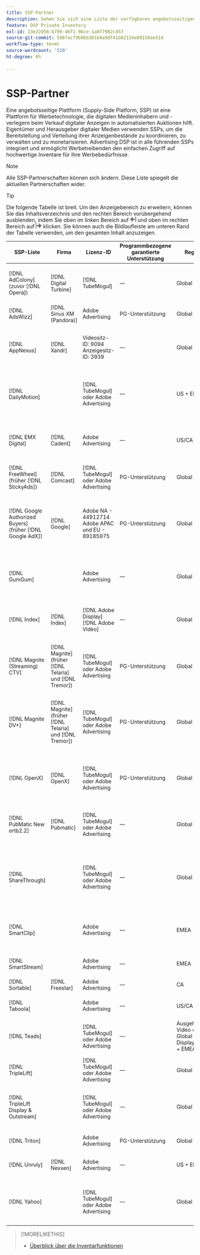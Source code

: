 ```yaml
---
title: SSP-Partner
description: Sehen Sie sich eine Liste der verfügbaren angebotsseitigen Plattformen (SSP) und offenen Austauschpartner an.
feature: DSP Private Inventory
exl-id: 13e22d58-b799-46f1-9bce-1a077982c457
source-git-commit: 5887acf9b0bb301b4a9df41b82134e89158ae514
workflow-type: tm+mt
source-wordcount: '510'
ht-degree: 0%

---
```


# SSP-Partner

Eine angebotsseitige Plattform (Supply-Side Platform, SSP) ist eine Plattform für Werbetechnologie, die digitalen Medieninhabern und -verlegern beim Verkauf digitaler Anzeigen in automatisierten Auktionen hilft. Eigentümer und Herausgeber digitaler Medien verwenden SSPs, um die Bereitstellung und Verteilung ihrer Anzeigenbestände zu koordinieren, zu verwalten und zu monetarisieren. Advertising DSP ist in alle führenden SSPs integriert und ermöglicht Werbetreibenden den einfachen Zugriff auf hochwertige Inventare für ihre Werbebedürfnisse.

>[!NOTE]
>
>Alle SSP-Partnerschaften können sich ändern. Diese Liste spiegelt die aktuellen Partnerschaften wider.

>[!TIP]
>
>Die folgende Tabelle ist breit. Um den Anzeigebereich zu erweitern, können Sie das Inhaltsverzeichnis und den rechten Bereich vorübergehend ausblenden, indem Sie oben im linken Bereich auf ![Linkes Fenster ausblenden](/help/dsp/assets/hide-left-pane.png "Linkes Fenster ausblenden") und oben im rechten Bereich auf ![Rechter Bereich ausblenden](/help/dsp/assets/hide-right-pane.png "Rechter Bereich ausblenden") klicken. Sie können auch die Bildlaufleiste am unteren Rand der Tabelle verwenden, um den gesamten Inhalt anzuzeigen.

| SSP-Liste | Firma | Lizenz-ID | Programmbezogene garantierte Unterstützung | Region | Unterstützte Währung | Unterstützter Bestand |
| --- | --- | --- | --- | --- | --- | --- |
| [!DNL AdColony] (zuvor [!DNL Opera]) | [!DNL Digital Turbine] | [!DNL TubeMogul] | — | Global | USD | Desktop und Mobilgerät anzeigen<br>Video-Desktop und Mobilgerät |
| [!DNL AdsWizz] | [!DNL Sirius XM (Pandora)] | Adobe Advertising | PG-Unterstützung | Global | USD, EUR, GBP | Audio-Desktop und Mobilgerät |
| [!DNL AppNexus] | [!DNL Xandr] | Videositz-ID: 9094<br>Anzeigesitz-ID: 3939 | — | Global | USD | Desktop und Mobilgerät anzeigen<br>Video-Desktop, Mobilgerät und CTV |
| [!DNL DailyMotion] |  | [!DNL TubeMogul] oder Adobe Advertising | — | US + EMEA | USD, | Desktop und Mobilgerät anzeigen<br>Video-Desktop, Mobilgerät und CTV |
| [!DNL EMX Digital] | [!DNL Cadent] | Adobe Advertising | — | US/CA | USD | Desktop und Mobilgerät anzeigen<br>Video-Desktop, Mobilgerät und CTV |
| [!DNL FreeWheel] (früher [!DNL StickyAds]) | [!DNL Comcast] | [!DNL TubeMogul] oder Adobe Advertising | PG-Unterstützung | Global | USD, EUR, AUD, GBP | Video-Desktop, Mobilgerät und CTV |
| [!DNL Google Authorized Buyers] (früher [!DNL Google AdX]) | [!DNL Google] | Adobe NA - 44912714<br>Adobe APAC und EU - 89185975 | PG-Unterstützung | Global | USD, BRL | Audio-Desktop und Mobilgerät<br>Desktop und Mobilgerät anzeigen<br>Video-Desktop, Mobilgerät und CTV |
| [!DNL GumGum] |  | Adobe Advertising | — | Global | USD | Desktop und Mobilgerät anzeigen<br>Video-Desktop und Mobilgerät |
| [!DNL Index] | [!DNL Index] | [!DNL Adobe Display]<br>[!DNL Adobe Video] | — | Global | USD | Desktop und Mobilgerät anzeigen<br>Video-Desktop, Mobilgerät und CTV |
| [!DNL Magnite (Streaming) CTV] | [!DNL Magnite] (früher [!DNL Telaria] und [!DNL Tremor]) | [!DNL TubeMogul] oder Adobe Advertising | PG-Unterstützung | Global | AUD, USD | Video-Desktop, Mobilgerät und CTV |
| [!DNL Magnite DV+] | [!DNL Magnite] (früher [!DNL Telaria] und [!DNL Tremor]) | [!DNL TubeMogul] oder Adobe Advertising | PG-Unterstützung | Global | USD | Audio-Desktop und Mobilgerät<br>Desktop und Mobilgerät anzeigen<br>Video-Desktop, Mobilgerät und CTV |
| [!DNL OpenX] | [!DNL OpenX] | [!DNL TubeMogul] oder Adobe Advertising | PG-Unterstützung | Global | USD | Desktop und Mobilgerät anzeigen<br>Video-Desktop, Mobilgerät und CTV |
| [!DNL PubMatic New ortb2.2] | [!DNL Pubmatic] | [!DNL TubeMogul] oder Adobe Advertising | — | Global | USD | Desktop und Mobilgerät anzeigen<br>Video-Desktop, Mobilgerät und CTV |
| [!DNL ShareThrough] |  | [!DNL TubeMogul] oder Adobe Advertising | — | Global | USD | Desktop und Mobilgerät anzeigen<br>Native Anzeige<br>Video-Desktop, Mobilgerät und CTV |
| [!DNL SmartClip] |  | Adobe Advertising | — | EMEA | Alle Währungen | Desktop und Mobilgerät anzeigen<br>Video-Desktop, Mobilgerät und CTV |
| [!DNL SmartStream] |  | Adobe Advertising | — | EMEA | EUR, USD | Video-Desktop und Mobilgerät |
| [!DNL Sortable] | [!DNL Freestar] | Adobe Advertising | — | CA | USD | Desktop und Mobilgerät anzeigen |
| [!DNL Taboola] |  | Adobe Advertising | — | US/CA | USD | Video-Desktop und Mobilgerät |
| [!DNL Teads] |  | [!DNL TubeMogul] oder Adobe Advertising | — | Ausgehendes Video = Global<br>Display = NA + EMEA | USD | Desktop und Mobilgerät anzeigen<br>Video-Desktop und Mobilgerät |
| [!DNL TripleLift] |  | [!DNL TubeMogul] oder Adobe Advertising | — | Global | USD | Native Anzeige |
| [!DNL TripleLift Display & Outstream] |  | [!DNL TubeMogul] oder Adobe Advertising | — | Global | USD | Desktop und Mobilgerät anzeigen<br>Video-Desktop, Mobilgerät und CTV |
| [!DNL Triton] |  | Adobe Advertising | PG-Unterstützung | Global | USD | Audio-Desktop und Mobilgerät |
| [!DNL Unruly] | [!DNL Nexxen] | Adobe Advertising | — | US + EMEA | USD | Video-Desktop, Mobilgerät und CTV |
| [!DNL Yahoo] |  | [!DNL TubeMogul] oder Adobe Advertising | — | Global | USD | Desktop und Mobilgerät anzeigen<br>Video-Desktop, Mobilgerät und CTV |

>[!MORELIKETHIS]
>
>* [Überblick über die Inventarfunktionen](inventory-overview.md)

